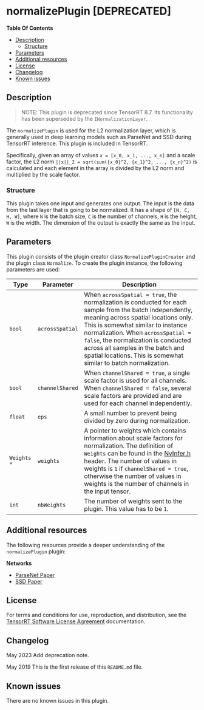 # normalizePlugin [DEPRECATED]

**Table Of Contents**
- [Description](#description)
    * [Structure](#structure)
- [Parameters](#parameters)
- [Additional resources](#additional-resources)
- [License](#license)
- [Changelog](#changelog)
- [Known issues](#known-issues)

## Description

> NOTE: This plugin is deprecated since TensorRT 8.7. Its functionality has been superseded by the `INormalizationLayer`.

The `normalizePlugin`  is used for the L2 normalization layer, which is generally used in deep learning models such as ParseNet and SSD during TensorRT inference. This plugin is included in TensorRT.

Specifically, given an array of values `x = [x_0, x_1, ..., x_n]` and a scale factor, the L2 norm `||x||_2 = sqrt(sum({x_0}^2, {x_1}^2, ..., {x_n}^2)` is calculated and each element in the array is divided by the L2 norm and multiplied by the scale factor.
  
### Structure

This plugin takes one input and generates one output. The input is the data from the last layer that is going to be normalized. It has a shape of `[N, C, H, W]`, where `N` is the batch size, `C` is the number of channels, `H` is the height, `W` is the width. The dimension of the output is exactly the same as the input.


## Parameters

This plugin consists of the plugin creator class `NormalizePluginCreator` and the plugin class `Normalize`. To create the plugin instance, the following parameters are used:

| Type       | Parameter                | Description
|------------|--------------------------|--------------------------------------------------------
|`bool`      |`acrossSpatial`           |When `acrossSpatial = true`, the normalization is conducted for each sample from the batch independently, meaning across spatial locations only. This is somewhat similar to instance normalization. When `acrossSpatial = false`, the normalization is conducted across all samples in the batch and spatial locations. This is somewhat similar to batch normalization.
|`bool`      |`channelShared`           |When `channelShared = true`, a single scale factor is used for all channels. When `channelShared = false`, several scale factors are provided and are used for each channel independently.
|`float`     |`eps`                     |A small number to prevent being divided by zero during normalization.
|`Weights *` |`weights`                 |A pointer to weights which contains information about scale factors for normalization. The definition of `Weights` can be found in the [NvInfer.h](https://docs.nvidia.com/deeplearning/sdk/tensorrt-api/c_api/_nv_infer_8h_source.html) header. The number of values in weights is `1` if `channelShared = true`, otherwise the number of values in weights is the number of channels in the input tensor.
|`int`       |`nbWeights`               |The number of weights sent to the plugin. This value has to be `1`.


## Additional resources

The following resources provide a deeper understanding of the `normalizePlugin` plugin:

**Networks**
- [ParseNet Paper](https://arxiv.org/abs/1506.04579)    
- [SSD Paper](https://arxiv.org/abs/1512.02325)    

## License

For terms and conditions for use, reproduction, and distribution, see the [TensorRT Software License Agreement](https://docs.nvidia.com/deeplearning/sdk/tensorrt-sla/index.html) 
documentation.


## Changelog

May 2023
Add deprecation note.

May 2019
This is the first release of this `README.md` file.


## Known issues

There are no known issues in this plugin.
